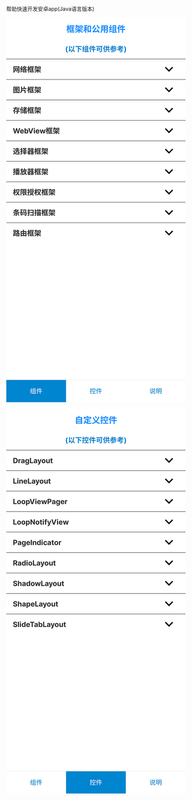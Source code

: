 帮助快速开发安卓app(Java语言版本)


![Image](https://github.com/msilemsile/android_app/blob/master/1.png)


![Image](https://github.com/msilemsile/android_app/blob/master/2.png)